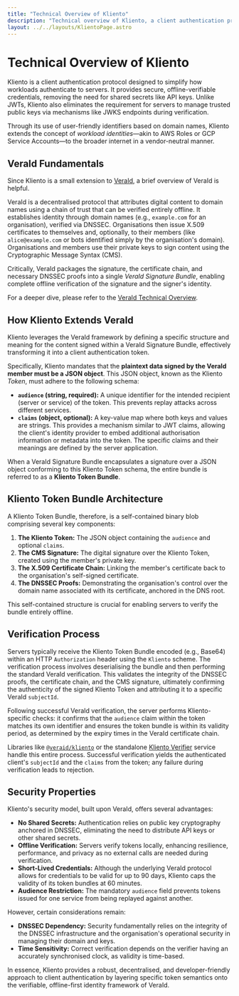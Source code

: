 ```yaml
---
title: "Technical Overview of Kliento"
description: "Technical overview of Kliento, a client authentication protocol providing secure, offline-verifiable credentials without shared secrets or public key distribution"
layout: ../../layouts/KlientoPage.astro
---
```


# Technical Overview of Kliento

Kliento is a client authentication protocol designed to simplify how workloads authenticate to servers. It provides secure, offline-verifiable credentials, removing the need for shared secrets like API keys. Unlike JWTs, Kliento also eliminates the requirement for servers to manage trusted public keys via mechanisms like JWKS endpoints during verification.

Through its use of user-friendly identifiers based on domain names, Kliento extends the concept of _workload identities_—akin to AWS Roles or GCP Service Accounts—to the broader internet in a vendor-neutral manner.

## VeraId Fundamentals

Since Kliento is a small extension to [VeraId](/), a brief overview of VeraId is helpful.

VeraId is a decentralised protocol that attributes digital content to domain names using a chain of trust that can be verified entirely offline. It establishes identity through domain names (e.g., `example.com` for an organisation), verified via DNSSEC. Organisations then issue X.509 certificates to themselves and, optionally, to their members (like `alice@example.com` or bots identified simply by the organisation's domain). Organisations and members use their private keys to sign content using the Cryptographic Message Syntax (CMS).

Critically, VeraId packages the signature, the certificate chain, and necessary DNSSEC proofs into a single _VeraId Signature Bundle_, enabling complete offline verification of the signature and the signer's identity.

For a deeper dive, please refer to the [VeraId Technical Overview](/overview).

## How Kliento Extends VeraId

Kliento leverages the VeraId framework by defining a specific structure and meaning for the content signed within a VeraId Signature Bundle, effectively transforming it into a client authentication token.

Specifically, Kliento mandates that the **plaintext data signed by the VeraId member must be a JSON object**. This JSON object, known as the Kliento _Token_, must adhere to the following schema:

- **`audience` (string, required):** A unique identifier for the intended recipient (server or service) of the token. This prevents replay attacks across different services.
- **`claims` (object, optional):** A key-value map where both keys and values are strings. This provides a mechanism similar to JWT claims, allowing the client's identity provider to embed additional authorisation information or metadata into the token. The specific claims and their meanings are defined by the server application.

When a VeraId Signature Bundle encapsulates a signature over a JSON object conforming to this Kliento Token schema, the entire bundle is referred to as a **Kliento Token Bundle**.

## Kliento Token Bundle Architecture

A Kliento Token Bundle, therefore, is a self-contained binary blob comprising several key components:

1. **The Kliento Token:** The JSON object containing the `audience` and optional `claims`.
2. **The CMS Signature:** The digital signature over the Kliento Token, created using the member's private key.
3. **The X.509 Certificate Chain:** Linking the member's certificate back to the organisation's self-signed certificate.
4. **The DNSSEC Proofs:** Demonstrating the organisation's control over the domain name associated with its certificate, anchored in the DNS root.

This self-contained structure is crucial for enabling servers to verify the bundle entirely offline.

## Verification Process

Servers typically receive the Kliento Token Bundle encoded (e.g., Base64) within an HTTP `Authorization` header using the `Kliento` scheme. The verification process involves deserialising the bundle and then performing the standard VeraId verification. This validates the integrity of the DNSSEC proofs, the certificate chain, and the CMS signature, ultimately confirming the authenticity of the signed Kliento Token and attributing it to a specific VeraId `subjectId`.

Following successful VeraId verification, the server performs Kliento-specific checks: it confirms that the `audience` claim within the token matches its own identifier and ensures the token bundle is within its validity period, as determined by the expiry times in the VeraId certificate chain.

Libraries like [`@veraid/kliento`](https://www.npmjs.com/package/@veraid/kliento) or the standalone [Kliento Verifier](/kliento/servers#kliento-verifier) service handle this entire process. Successful verification yields the authenticated client's `subjectId` and the `claims` from the token; any failure during verification leads to rejection.

## Security Properties

Kliento's security model, built upon VeraId, offers several advantages:

- **No Shared Secrets:** Authentication relies on public key cryptography anchored in DNSSEC, eliminating the need to distribute API keys or other shared secrets.
- **Offline Verification:** Servers verify tokens locally, enhancing resilience, performance, and privacy as no external calls are needed during verification.
- **Short-Lived Credentials:** Although the underlying VeraId protocol allows for credentials to be valid for up to 90 days, Kliento caps the validity of its token bundles at 60 minutes.
- **Audience Restriction:** The mandatory `audience` field prevents tokens issued for one service from being replayed against another.

However, certain considerations remain:

- **DNSSEC Dependency:** Security fundamentally relies on the integrity of the DNSSEC infrastructure and the organisation's operational security in managing their domain and keys.
- **Time Sensitivity:** Correct verification depends on the verifier having an accurately synchronised clock, as validity is time-based.

In essence, Kliento provides a robust, decentralised, and developer-friendly approach to client authentication by layering specific token semantics onto the verifiable, offline-first identity framework of VeraId.
